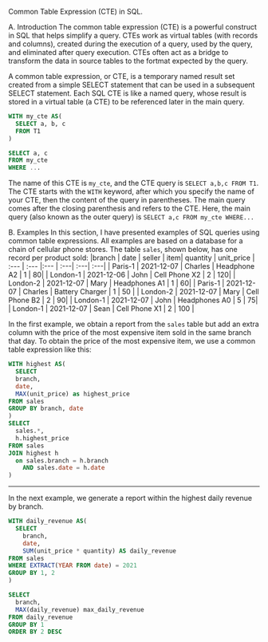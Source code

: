 Common Table Expression (CTE) in SQL. 

A. Introduction
The common table expression (CTE) is a powerful construct in SQL that helps simplify a query. CTEs
work as virtual tables (with records and columns), created during the execution of a query, 
used by the query, and eliminated after query execution. CTEs often act as a bridge to transform the data in source tables to the fortmat expected by the query. 

A common table expression, or CTE, is a temporary named result set created from a simple SELECT statement that can be used in a subsequent SELECT statement. Each SQL CTE is like a named query, whose result is stored in a virtual table (a CTE) to be referenced later in the main query. 

```SQL
WITH my_cte AS(
  SELECT a, b, c
  FROM T1
)

SELECT a, c
FROM my_cte
WHERE ...
```
The name of this CTE is ```my_cte```, and the CTE query is ```SELECT a,b,c FROM T1```. The CTE starts with the ```WITH``` keyword, after which you specify the name of your CTE, then the content of the query in parentheses. The main query comes after the closing parenthesis and refers to the CTE. Here, the main query (also known as the outer query) is ```SELECT a,c FROM my_cte WHERE...```

B. Examples
In this section, I have presented examples of SQL queries using common table expressions. All examples are based on a database for a chain of cellular phone stores. The table ```sales```, shown below, has one record per product sold:
|branch | date | seller | item| quantity | unit_price
| :---         |     :---     |:--- | :---| :---| :---|
| Paris-1   | 2021-12-07     | Charles    | Headphone A2 | 1 | 80|
| London-1     | 2021-12-06       | John      | Cell Phone X2 | 2 | 120|
| London-2 | 2021-12-07 | Mary | Headphones A1 | 1 | 60|
| Paris-1 | 2021-12-07 | Charles | Battery Charger | 1 | 50 |
| London-2 | 2021-12-07 | Mary | Cell Phone B2 | 2 | 90|
| London-1 | 2021-12-07 | John | Headphones A0 | 5 | 75|
| London-1 | 2021-12-07 | Sean | Cell Phone X1 | 2 | 100 |

In the first example, we obtain a  report from the ```sales``` table but add an extra column with the price of the most expensive item sold in the same branch that day. To obtain the price of the most expensive item, we use a common table expression like this:

```SQL
WITH highest AS(
  SELECT
  branch,
  date,
  MAX(unit_price) as highest_price
FROM sales
GROUP BY branch, date
)
SELECT
  sales.*,
  h.highest_price
FROM sales
JOIN highest h
  on sales.branch = h.branch
    AND sales.date = h.date
)
```

-----------------------
In the next example, we generate a report within the highest daily revenue by branch.
```SQL
WITH daily_revenue AS(
  SELECT
    branch,
    date,
    SUM(unit_price * quantity) AS daily_revenue
FROM sales
WHERE EXTRACT(YEAR FROM date) = 2021
GROUP BY 1, 2
)

SELECT
  branch,
  MAX(daily_revenue) max_daily_revenue
FROM daily_revenue
GROUP BY 1
ORDER BY 2 DESC
```
